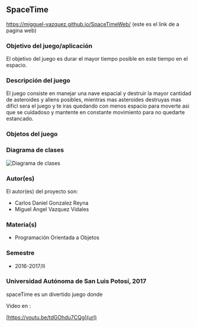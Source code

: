 ## SpaceTime
https://migguel-vazquez.github.io/SpaceTimeWeb/ (este es el link de a pagina web)

### Objetivo del juego/aplicación
El objetivo del juego es durar el mayor tiempo posible en este tiempo en el espacio.

### Descripción del juego
El juego consiste en manejar una nave espacial y destruir la mayor cantidad de asteroides y aliens posibles, mientras mas asteroides destruyas mas dificl sera el juego y te iras quedando con menos espacio para moverte asi que se cuidadoso y mantente en constante movimiento para no quedarte estancado.


### Objetos del juego 




### Diagrama de clases
![Diagrama de clases](url-del-diagrama.png)

### Autor(es)
El autor(es) del proyecto son:
- Carlos Daniel Gonzalez Reyna 
- Miguel Angel Vazquez Vidales 

### Materia(s)
- Programación Orientada a Objetos

### Semestre
- 2016-2017/II

### Universidad Autónoma de San Luis Potosí, 2017



spaceTime es un divertido juego donde

Video en :

[https://youtu.be/tdGOhdu7CQg](url)


